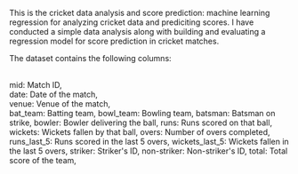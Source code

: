 This is the cricket data analysis and score prediction: machine learning regression for analyzing cricket data and prediciting scores.
I have conducted a simple data analysis along with building and evaluating a regression model for score prediction in cricket matches.


The dataset contains the following columns:

<br> mid: Match ID, </br>
date: Date of the match,<br>
venue: Venue of the match, <br>
bat_team: Batting team,
bowl_team: Bowling team,
batsman: Batsman on strike,
bowler: Bowler delivering the ball,
runs: Runs scored on that ball,
wickets: Wickets fallen by that ball,
overs: Number of overs completed,
runs_last_5: Runs scored in the last 5 overs,
wickets_last_5: Wickets fallen in the last 5 overs,
striker: Striker's ID,
non-striker: Non-striker's ID,
total: Total score of the team,
